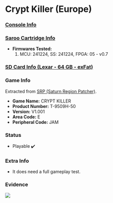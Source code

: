 # Crypt Killer (Europe)

### [Console Info](../../../../../Info/Consoles/VA13/README.md)

### [Saroo Cartridge Info](../../../../../Info/Cartridges/GuangzhouSanStarOnlineShop/1.6/README.md)

- <b>Firmwares Tested:</b>
  1. MCU: 241224, SS: 241224, FPGA: 05 - v0.7

### [SD Card Info (Lexar - 64 GB - exFat)](../../../../../Info/SdCards/Lexar/64GB/exfat/README.md)

### Game Info

Extracted from [SRP (Saturn Region Patcher)](https://segaxtreme.net/resources/saturn-region-patcher.81/download).

- <b>Game Name:</b> CRYPT KILLER
- <b>Product Number:</b> T-9509H-50
- <b>Version:</b> V1.001
- <b>Area Code:</b> E
- <b>Peripheral Code:</b> JAM

### Status

- Playable :heavy_check_mark:

### Extra Info

- It does need a full gameplay test.

### Evidence

[![](https://img.youtube.com/vi/o-Gvndde8rg/0.jpg)](https://www.youtube.com/watch?v=o-Gvndde8rg)

